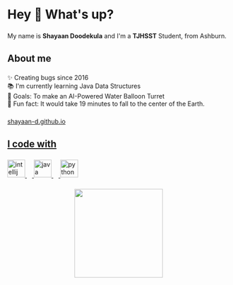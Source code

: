 <h1 align="left">Hey 👋 What's up?</h1>

###

<p align="left">My name is <strong>Shayaan Doodekula</strong> and I'm a <strong>TJHSST</strong> Student, from Ashburn.</p>

###

<h2 align="left">About me</h2>

###

<p align="left">✨ Creating bugs since 2016<br>📚 I'm currently learning Java Data Structures<br>🎯 Goals: To make an AI-Powered Water Balloon Turret<br>🎲 Fun fact: It would take 19 minutes to fall to the center of the Earth.</p>

###

<p align="left"><a href = "https://shayaan-d.github.io">shayaan-d.github.io</p>

###

<h2 align="left">I code with</h2>

###

<div align="left">
  <img src="https://cdn.jsdelivr.net/gh/devicons/devicon/icons/intellij/intellij-original.svg" height="40" alt="intellij logo"  />
  <img width="12" />
  <img src="https://cdn.jsdelivr.net/gh/devicons/devicon/icons/java/java-original.svg" height="40" alt="java logo"  />
  <img width="12" />
  <img src="https://cdn.jsdelivr.net/gh/devicons/devicon/icons/python/python-original.svg" height="40" alt="python logo"  />
</div>

###

<div align="center">
  <img height="200" src="https://media1.tenor.com/m/ZdRh7cZgkGIAAAAC/hollow-purple.gif"  />
</div>

###
